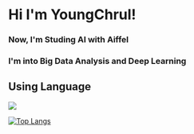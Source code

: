 # Hi I'm YoungChrul!     
### Now, I'm Studing AI with Aiffel     
### I'm into Big Data Analysis and Deep Learning    


  
## Using Language   
![](https://img.shields.io/badge/%20-python%20-blue)   

[![Top Langs](https://github-readme-stats.vercel.app/api/top-langs/?username={youngchurl(string)})](https://github.com/anuraghazra/github-readme-stats)
